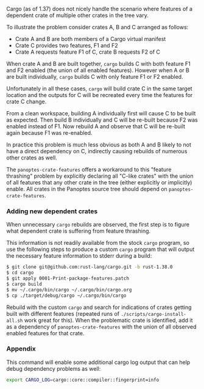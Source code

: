 
Cargo (as of 1.37) does not nicely handle the scenario where features of a
dependent crate of multiple other crates in the tree vary.

To illustrate the problem consider crates A, B and C arranged as follows:
* Crate A and B are both members of a Cargo virtual manifest
* Crate C provides two features, F1 and F2
* Crate A requests feature F1 of C, crate B requests F2 of C

When crate A and B are built together, `cargo` builds C with both feature F1 and
F2 enabled (the union of all enabled features).  However when A or B are built
individually, `cargo` builds C with only feature F1 or F2 enabled.

Unfortunately in all these cases, `cargo` will build crate C in the same target
location and the outputs for C will be recreated every time the features for crate C
change.

From a clean workspace, building A individually first will cause C to be built
as expected.  Then build B individually and C will be re-built because F2 was
enabled instead of F1.  Now rebuild A and observe that C will be re-built again
because F1 was re-enabled.

In practice this problem is much less obvious as both A and B likely to not have
a direct dependency on C, indirectly causing rebuilds of numerous other crates as well.

The `panoptes-crate-features` offers a workaround to this "feature thrashing"
problem by explicitly declaring all "C-like crates" with the union of all features
that any other crate in the tree (either explicitly or implicitly) enable.  All
crates in the Panoptes source tree should depend on `panoptes-crate-features`.

### Adding new dependent crates
When unnecessary `cargo` rebuilds are observed, the first step is to figure what
dependent crate is suffering from feature thrashing.

This information is not readily available from the stock `cargo` program, so use
the following steps to produce a custom `cargo` program that will output the
necessary feature information to stderr during a build:
```bash
$ git clone git@github.com:rust-lang/cargo.git -b rust-1.38.0
$ cd cargo
$ git apply 0001-Print-package-features.patch
$ cargo build
$ mv ~/.cargo/bin/cargo ~/.cargo/bin/cargo.org
$ cp ./target/debug/cargo ~/.cargo/bin/cargo
```

Rebuild with the custom `cargo` and search for indications of crates getting
built with different features (repeated runs of `./scripts/cargo-install-all.sh`
work great for this).  When the problematic crate is identified, add it as a
dependency of `panoptes-crate-features` with the union of all observed enabled
features for that crate.

### Appendix
This command will enable some additional cargo log output that can help debug
dependency problems as well:
```bash
export CARGO_LOG=cargo::core::compiler::fingerprint=info
```
